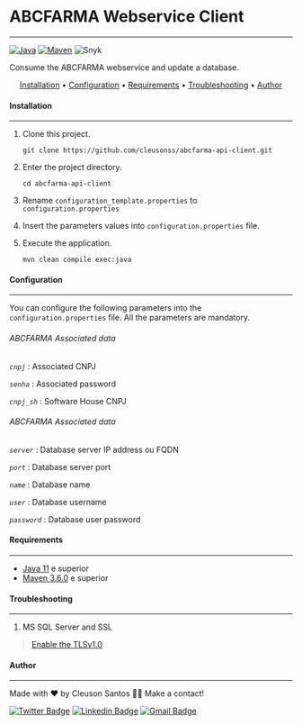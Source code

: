 # ABCFARMA Webservice Client
---
 [![Java](https://img.shields.io/badge/Java-11-blue?logo=Java&style=flat)](https://adoptopenjdk.net/index.html)
 [![Maven](https://img.shields.io/badge/Maven-3.6.0-blue?logo=ApacheMaven&style=flat)](https://maven.apache.org/index.html)
 ![Snyk](https://img.shields.io/badge/Snyk-passed-green?logo=Snyk&style=flat)

 Consume the ABCFARMA webservice and update a database.

<p align="center">
 <a href="#Installation">Installation</a> •
 <a href="#Configuration">Configuration</a> •
 <a href="#Requirements">Requirements</a> •
 <a href="#Troubleshooting ">Troubleshooting</a> •
 <a href="#Author">Author</a>
</p>

 #### Installation
 ----

 1. Clone this project.
	```shell 
	git clone https://github.com/cleusonss/abcfarma-api-client.git 
	```

 2. Enter the project directory.
	```shell
	cd abcfarma-api-client 
	```
 3. Rename `configuration_template.properties` to `configuration.properties`


 4. Insert the parameters values into `configuration.properties` file.


 5. Execute the application.
	```shell
	mvn clean compile exec:java 
	```
 
 #### Configuration
 ----
 You can configure the following parameters into the `configuration.properties` file. All the parameters are mandatory.

   ###### ABCFARMA Associated data
   *`cnpj`* : Associated CNPJ

   *`senha`* : Associated password

   *`cnpj_sh`* : Software House CNPJ



   ###### ABCFARMA Associated data
   *`server`* : Database server IP address ou FQDN

   *`port`* : Database server port

   *`name`* : Database name

   *`user`* : Database username

   *`password`* : Database user password

 #### Requirements
 -----
 - [Java 11](https://adoptopenjdk.net/index.html) e superior
 - [Maven 3.6.0](https://maven.apache.org/index.html) e superior


 #### Troubleshooting
 ----
 1. MS SQL Server and SSL
 > [Enable the TLSv1.0](https://asyncstream.com/tutorials/java-tlsv10-not-accepted-by-client-preferences/)


#### Author
----
Made with ❤ by Cleuson Santos 👋🏽 Make a contact!

[![Twitter Badge](https://img.shields.io/badge/-@cleusonss-1ca0f1?style=flat-square&labelColor=1ca0f1&logo=twitter&logoColor=white&link=https://twitter.com/cleusonss)](https://twitter.com/cleusonss) 
[![Linkedin Badge](https://img.shields.io/badge/-CleusonSantos-blue?style=flat-square&logo=Linkedin&logoColor=white&link=https://www.linkedin.com/in/cleuson-santos-7391aa53/)](https://www.linkedin.com/in/cleuson-santos-7391aa53/)
[![Gmail Badge](https://img.shields.io/badge/-cleusonss@gmail.com-c14438?style=flat-square&logo=Gmail&logoColor=white&link=mailto:cleusonss@gmail.com)](mailto:cleusonss@gmail.com)
